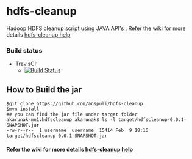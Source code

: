 # hdfs-cleanup
Hadoop HDFS cleanup script using JAVA API's . Refer the wiki for more details  [hdfs-cleanup help](https://github.com/anspuli/hdfs-cleanup/wiki)

### Build status
   * TravisCI:
     * [![Build Status](https://travis-ci.org/anspuli/hdfs-cleanup.svg?branch=master)](https://travis-ci.org/anspuli/hdfs-cleanup.svg?branch=master)

## How to Build the jar
```
$git clone https://github.com/anspuli/hdfs-cleanup
$mvn install
## you can find the jar file under target folder
akarunak-mn1:hdfscleanup akarunak$ ls -l target/hdfscleanup-0.0.1-SNAPSHOT.jar
-rw-r--r--  1 username  username  15414 Feb  9 18:16 target/hdfscleanup-0.0.1-SNAPSHOT.jar
```
#### Refer the wiki for more details  [hdfs-cleanup help](https://github.com/anspuli/hdfs-cleanup/wiki)
